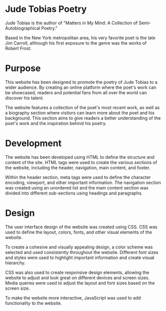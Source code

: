# Jude Tobias Poetry
Jude Tobias is the author of "Matters in My Mind: A Collection of Semi-Autobiographical Poetry."

Based in the New York metropolitan area, his very favorite poet is the late Jim Carroll, although his first exposure to the genre was the works of Robert Frost.


# Purpose
This website has been designed to promote the poetry of Jude Tobias to a wider audience. By creating an online platform where the poet's work can be showcased, readers and potential fans from all over the world can discover his talent.

The website features a collection of the poet's most recent work, as well as a biography section where visitors can learn more about the poet and his background. This section aims to give readers a better understanding of the poet's work and the inspiration behind his poetry.


# Development
The website has been developed using HTML to define the structure and content of the site. HTML tags were used to create the various sections of the website, including the header, navigation, main content, and footer.

Within the header section, meta tags were used to define the character encoding, viewport, and other important information. The navigation section was created using an unordered list and the main content section was divided into different sub-sections using headings and paragraphs.


# Design
The user interface design of the website was created using CSS. CSS was used to define the layout, colors, fonts, and other visual elements of the website.

To create a cohesive and visually appealing design, a color scheme was selected and used consistently throughout the website. Different font sizes and styles were used to highlight important information and create visual hierarchy.

CSS was also used to create responsive design elements, allowing the website to adjust and look great on different devices and screen sizes. Media queries were used to adjust the layout and font sizes based on the screen size.

To make the website more interactive, JavaScript was used to add functionality to the website.
